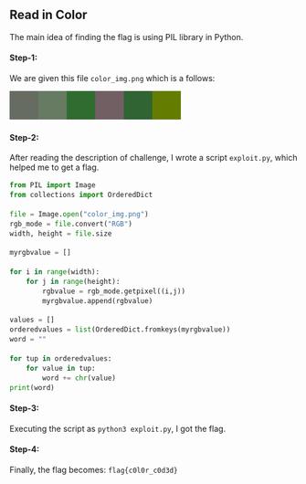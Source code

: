 ## Read in Color
The main idea of finding the flag is using PIL library in Python.

#### Step-1:
We are given this file `color_img.png` which is a follows:

<img src="color_img.png">

#### Step-2:
After reading the description of challenge, I wrote a script `exploit.py`, which helped me to get a flag.

```py
from PIL import Image
from collections import OrderedDict

file = Image.open("color_img.png")
rgb_mode = file.convert("RGB")
width, height = file.size

myrgbvalue = []

for i in range(width):
    for j in range(height):
        rgbvalue = rgb_mode.getpixel((i,j))
        myrgbvalue.append(rgbvalue)

values = []
orderedvalues = list(OrderedDict.fromkeys(myrgbvalue))
word = ""

for tup in orderedvalues:
    for value in tup:
        word += chr(value)
print(word)
```

#### Step-3:
Executing the script as `python3 exploit.py`, I got the flag.

#### Step-4:
Finally, the flag becomes: 
`flag{c0l0r_c0d3d}`